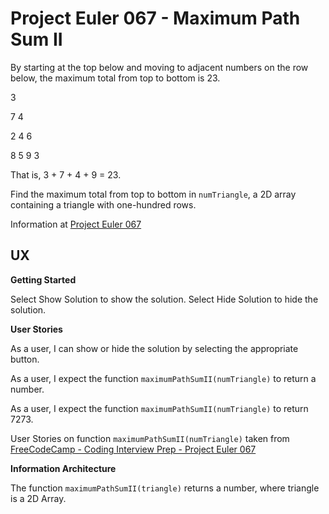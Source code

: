 # Project Euler 067 - Maximum Path Sum II

By starting at the top below and moving to adjacent numbers on the row below, the maximum total from top to bottom is 23.

3

7   4

2   4   6

8   5   9   3

That is, 3 + 7 + 4 + 9 = 23.

Find the maximum total from top to bottom in `numTriangle`, a 2D array containing a triangle with one-hundred rows.

Information at [Project Euler 067](https://projecteuler.net/problem=67)

## UX

**Getting Started**

Select Show Solution to show the solution.  Select Hide Solution to hide the solution.

**User Stories**

As a user, I can show or hide the solution by selecting the appropriate button.

As a user, I expect the function `maximumPathSumII(numTriangle)` to return a number.

As a user, I expect the function `maximumPathSumII(numTriangle)` to return 7273.

User Stories on function `maximumPathSumII(numTriangle)` taken from [FreeCodeCamp - Coding Interview Prep - Project Euler 067](https://www.freecodecamp.org/learn/coding-interview-prep/project-euler/problem-67-maximum-path-sum-ii)

**Information Architecture**

The function `maximumPathSumII(triangle)` returns a number, where triangle is a 2D Array.